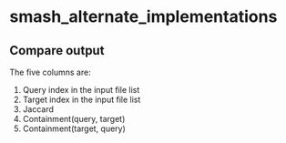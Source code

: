 # smash_alternate_implementations

## Compare output
The five columns are:
1. Query index in the input file list
2. Target index in the input file list
3. Jaccard
4. Containment(query, target)
5. Containment(target, query)
